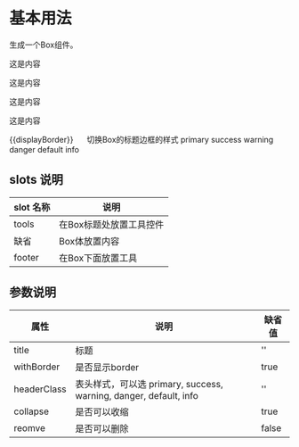 # 基本用法

生成一个Box组件。

<div id="ex-box-01">
  <Box title="这是标题" removable :with-border="border" :header-class="headerClass">
    <p>这是内容</p>
    <p>这是内容</p>
    <p>这是内容</p>
    <p>这是内容</p>
    <div slot="footer">
      <i-button type="primary" @click="handleBorder">{{displayBorder}}</i-button>
      <Dropdown style="margin-left: 20px" @on-click="handleClass">
        <i-button type="primary">
            切换Box的标题边框的样式
            <Icon type="arrow-down-b"></Icon>
        </i-button>
        <dropdown-menu slot="list">
            <dropdown-item name="primary">primary</dropdown-item>
            <dropdown-item name="success">success</dropdown-item>
            <dropdown-item name="warning">warning</dropdown-item>
            <dropdown-item name="danger">danger</dropdown-item>
            <dropdown-item name="default">default</dropdown-item>
            <dropdown-item name="info">info</dropdown-item>
        </dropdown-menu>
    </Dropdown>
    </div>
  </Box>
</div>

## slots 说明

| slot 名称 | 说明 |
|----------|-----|
| tools | 在Box标题处放置工具控件 |
| 缺省 | Box体放置内容 |
| footer | 在Box下面放置工具 |

## 参数说明

| 属性 | 说明 | 缺省值 |
|-----|-----|-------|
| title | 标题 | '' |
| withBorder | 是否显示border | true |
| headerClass | 表头样式，可以选 primary, success, warning, danger, default, info | '' |
| collapse | 是否可以收缩 | true |
| reomve | 是否可以删除 | false | 

<script>
var ex_box_01 = new Vue({
  el: '#ex-box-01',
  data: {
    border: true,
    displayBorder: '隐藏表头线',
    headerClass: ''
  },
  methods: {
    handleBorder: function() {
      this.border = !this.border
      if (this.border) {
        this.displayBorder = '隐藏表头线'
      } else {
        this.displayBorder = '显示表头线'
      }
    },
    handleClass: function (name) {
      this.headerClass = name
    }
  }
})
</script>

